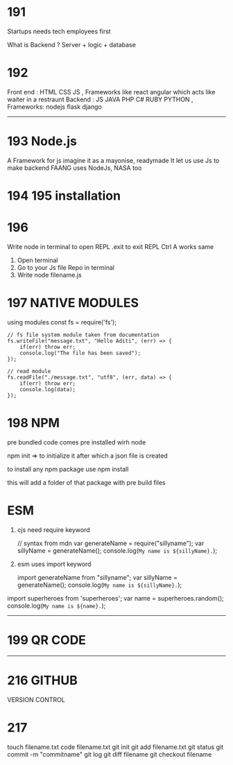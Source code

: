 # 191
Startups needs tech employees first

What is Backend ?
Server + logic + database

# 192
Front end : HTML CSS JS , Frameworks like react angular which acts like waiter in a restraunt
Backend : JS JAVA PHP C# RUBY PYTHON , Frameworks: nodejs flask django

---

# 193 Node.js
A Framework for js imagine it as a mayonise, readymade
It let us use Js to make backend
FAANG uses NodeJs, NASA too

# 194 195 installation

# 196 
Write node in terminal to open REPL
.exit to exit REPL
Ctrl A works same

1. Open terminal
2. Go to your Js file Repo in terminal
3. Write node filename.js

# 197 NATIVE MODULES
using modules
    const fs = require('fs');

    // fs file system module taken from documentation
    fs.writeFile("message.txt", "Hello Aditi", (err) => {
        if(err) throw err;
        console.log("The file has been saved");
    });

    // read module
    fs.readFile("./message.txt", "utf8", (err, data) => {
        if(err) throw err;
        console.log(data);
    });

# 198 NPM
pre bundled code 
comes pre installed wirh node

npm init => to initialize it
after which a json file is created

to install any npm package use 
    npm install <something>

this will add a folder of that package with pre build files

# ESM
1. cjs need require keyword

    // syntax from mdn
    var generateName = require("sillyname");
    var sillyName = generateName();
    console.log(`My name is ${sillyName}.`);

2.  esm uses import keyword

    import generateName from "sillyname";
    var sillyName = generateName();
    console.log(`My name is ${sillyName}.`);

import superheroes from 'superheroes';
var name = superheroes.random();
console.log(`My name is ${name}.`);

---

# 199 QR CODE  


--------------------------------------

# 216 GITHUB
VERSION CONTROL

# 217

touch filename.txt
code filename.txt
git init
git add filename.txt
git status
git commit -m "commitname"
git log
git diff filename
git checkout filename
